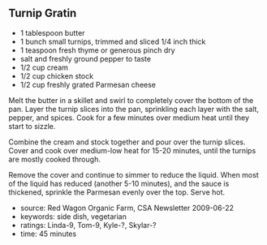 Turnip Gratin
-------------

- 1 tablespoon butter
- 1 bunch small turnips, trimmed and sliced 1/4 inch thick
- 1 teaspoon fresh thyme or generous pinch dry
- salt and freshly ground pepper to taste
- 1/2 cup cream
- 1/2 cup chicken stock
- 1/2 cup freshly grated Parmesan cheese

Melt the butter in a skillet and swirl to completely cover the bottom
of the pan.  Layer the turnip slices into the pan, sprinkling each
layer with the salt, pepper, and spices.  Cook for a few minutes over
medium heat until they start to sizzle.

Combine the cream and stock together and pour over the turnip slices.
Cover and cook over medium-low heat for 15-20 minutes, until the
turnips are mostly cooked through.

Remove the cover and continue to simmer to reduce the liquid.  When
most of the liquid has reduced (another 5-10 minutes), and the sauce
is thickened, sprinkle the Parmesan evenly over the top.  Serve hot.

- source: Red Wagon Organic Farm, CSA Newsletter 2009-06-22
- keywords: side dish, vegetarian
- ratings: Linda-9, Tom-9, Kyle-?, Skylar-?
- time: 45 minutes
